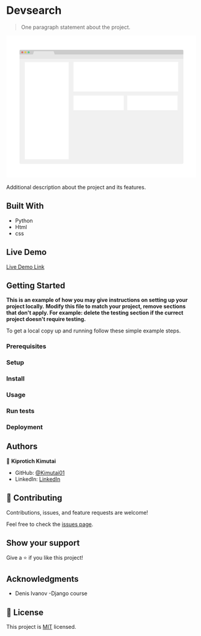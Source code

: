 

# Devsearch

> One paragraph statement about the project.

![screenshot](./app_screenshot.png)

Additional description about the project and its features.

## Built With

- Python
- Html
- css

## Live Demo

[Live Demo Link](https://livedemo.com)


## Getting Started

**This is an example of how you may give instructions on setting up your project locally.**
**Modify this file to match your project, remove sections that don't apply. For example: delete the testing section if the currect project doesn't require testing.**


To get a local copy up and running follow these simple example steps.

### Prerequisites

### Setup

### Install

### Usage

### Run tests

### Deployment



## Authors

👤 **Kiprotich Kimutai**

- GitHub: [@Kimutai01](https://github.com/Kimutai01)
- LinkedIn: [LinkedIn](https://www.linkedin.com/m/in/kimutai-kiprotich-1b5045216)



## 🤝 Contributing

Contributions, issues, and feature requests are welcome!

Feel free to check the [issues page](../../issues/).

## Show your support

Give a ⭐️ if you like this project!

## Acknowledgments

- Denis Ivanov
-Django course

## 📝 License

This project is [MIT](./MIT.md) licensed.
